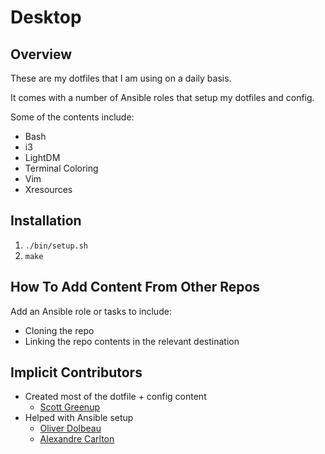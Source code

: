 # Desktop

## Overview

These are my dotfiles that I am using on a daily basis.

It comes with a number of Ansible roles that setup my dotfiles and config.

Some of the contents include:

* Bash
* i3
* LightDM
* Terminal Coloring
* Vim
* Xresources

## Installation

1. `./bin/setup.sh`
2. `make`

## How To Add Content From Other Repos

Add an Ansible role or tasks to include:
* Cloning the repo
* Linking the repo contents in the relevant destination

## Implicit Contributors

* Created most of the dotfile + config content
  * [Scott Greenup](https://github.com/scottgreenup/desktop)
* Helped with Ansible setup
  * [Oliver Dolbeau](https://odolbeau.fr/blog/how-to-install-your-laptop-with-ansible.html)
  * [Alexandre Carlton](https://github.com/AlexandreCarlton/ansible-archlinux)
